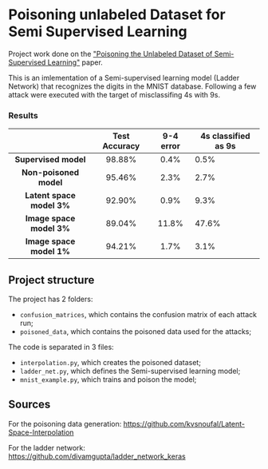 # Poisoning unlabeled Dataset for Semi Supervised Learning

Project  work  done  on  the  ["Poisoning  the  Unlabeled  Dataset  of Semi-Supervised Learning"](https://www.usenix.org/conference/usenixsecurity21/presentation/carlini-poisoning) paper.

This is an imlementation of a Semi-supervised learning model (Ladder Network) that recognizes the digits in the MNIST database.
Following a few attack were executed with the target of misclassifing 4s with 9s.
### Results
|           | Test Accuracy | 9-4 error | 4s classified as 9s |
|:---------:|:-------------:|:---------:|---------------------|
| **Supervised model**	 	| 98.88% | 0.4% | 0.5% |
| **Non-poisoned model** 	| 95.46% | 2.3% | 2.7% |
| **Latent space model 3%**	| 92.90% | 0.9% | 9.3% |
| **Image space model 3%**	| 89.04% | 11.8% | 47.6%|
| **Image space model 1%**	| 94.21% | 1.7% | 3.1% |

## Project structure
The project has 2 folders:

- `confusion_matrices`, which contains the confusion matrix of each attack run;
- `poisoned_data`, which contains the poisoned data used for the attacks;

The code is separated in 3  files:

- `interpolation.py`, which creates the poisoned dataset;
- `ladder_net.py`, which defines the Semi-supervised learning model;
- `mnist_example.py`, which trains and poison the model;

## Sources
For the poisoning data generation: https://github.com/kvsnoufal/Latent-Space-Interpolation

For the ladder network: https://github.com/divamgupta/ladder_network_keras